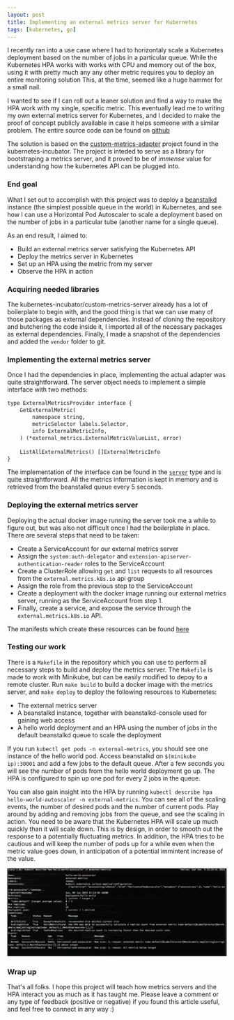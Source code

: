 ```yaml
---
layout: post
title: Implementing an external metrics server for Kubernetes
tags: [kubernetes, go]
---
```


I recently ran into a use case where I had to horizontaly scale a Kubernetes deployment based on the number of jobs in a particular queue. While the Kubernetes HPA works with works with CPU and memory out of the box, using it with pretty much any any other metric requires you to deploy an entire monitoring solution This, at the time, seemed like a huge hammer for a small nail.

I wanted to see if I can roll out a leaner solution and find a way to make the HPA work with my single, specific metric. 
This eventually lead me to writing my own external metrics server for Kubernetes, and I decided to make the proof of concept 
publicly available in case it helps someone with a similar problem.
The entire source code can be found on [github](https://github.com/fpetkovski/k8s-external-metrics-server)

The solution is based on the [custom-metrics-adapter](https://github.com/kubernetes-incubator/custom-metrics-apiserver) project found in the kubernetes-incubator. The project is inteded to serve as a library for bootstraping a metrics server, and it proved to be of *immense* value for understanding how the kubernetes API can be plugged into.

### End goal
What I set out to accomplish with this project was to deploy a [beanstalkd](https://beanstalkd.github.io/) instance (the simplest possible queue in the world) in Kubernetes, and see how I can use a Horizontal Pod Autoscaler to scale a deployment based on the number of jobs in a particular tube (another name for a single queue).

As an end result, I aimed to:
* Build an external metrics server satisfying the Kubernetes API
* Deploy the metrics server in Kubernetes
* Set up an HPA using the metric from my server
* Observe the HPA in action

### Acquiring needed libraries
The kubernetes-incubator/custom-metrics-server already has a lot of boilerplate to begin with, and the good thing is that we can use many of those packages as external dependencies. Instead of cloning the repository and butchering the code inside it, I imported all of the necessary packages as external dependencies. Finally, I made a snapshot of the dependencies and added the `vendor` folder to git.

### Implementing the external metrics server 
Once I had the dependencies in place, implementing the actual adapter was quite straightforward. The server object needs to implement a simple interface with two methods:
```
type ExternalMetricsProvider interface {
    GetExternalMetric(
        namespace string, 
        metricSelector labels.Selector, 
        info ExternalMetricInfo,
    ) (*external_metrics.ExternalMetricValueList, error)

    ListAllExternalMetrics() []ExternalMetricInfo
}
```

The implementation of the interface can be found in the [`server`](https://github.com/fpetkovski/k8s-external-metrics-server/blob/master/pkg/metrics_server/server.go) type and is quite straightforward. 
All the metrics information is kept in memory and is retrieved from the beanstalkd queue every 5 seconds.

### Deploying the external metrics server
Deploying the actual docker image running the server took me a while to figure out, but was also not difficult once I had the boilerplate in place.
There are several steps that need to be taken:
* Create a ServiceAccount for our external metrics server
* Assign the `system:auth-delegator` and `extension-apiserver-authentication-reader` roles to the ServiceAccount
* Create a ClusterRole allowing `get` and `list` requests to all resources from the `external.metrics.k8s.io` api group
* Assign the role from the previous step to the ServiceAccount
* Create a deployment with the docker image running our external metrics server, running as the ServiceAccount from step 1.
* Finally, create a service, and expose the service through the `external.metrics.k8s.io` API.

The manifests which create these resources can be found [here](https://github.com/fpetkovski/k8s-external-metrics-server/blob/master/build/external-metrics-server.yaml) 

### Testing our work
There is a `Makefile` in the repository which you can use to perform all necessary steps to build and deploy the metrics server. 
The `Makefile` is made to work with Minikube, but can be easily modified to depoy to a remote cluster.
Run `make build` to build a docker image with the metrics server, and `make deploy` to deploy the following resources to Kubernetes:
* The external metrics server
* A beanstalkd instance, together with beanstalkd-console used for gaining web access
* A hello world deployment and an HPA using the number of jobs in the default beanstalkd queue to scale the deployment

If you run `kubectl get pods -n external-metrics`, you should see one instance of the hello world pod.
Access beanstalkd on `$(minikube ip):30001` and add a few jobs to the default queue. After a few seconds you will see the number of pods from the hello world deployment go up. The HPA is configured to spin up one pod for every 2 jobs in the queue.

You can also gain insight into the HPA by running `kubectl describe hpa hello-world-autoscaler -n external-metrics`. You can see all of the scaling events, the number of desired pods and the number of current pods. Play around by adding and removing jobs from the queue, and see the scaling in action. You need to be aware that the Kubernetes HPA will scale up much quickly than it will scale down. This is by design, in order to smooth out the response to a potentially fluctuating metrics. In addition, the HPA tries to be cautious and will keep the number of pods up for a while even when the metric value goes down, in anticipation of a potential immintent increase of the value.

![HPA in action](/images/posts/k8s-hpa.png)

### Wrap up
That's all folks. I hope this project will teach how metrics servers and the HPA interact you as much as it has taught me.
Please leave a comment or any type of feedback (positive or negative) if you found this article useful, and feel free to connect in any way :)